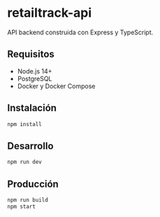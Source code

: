 # retailtrack-api

API backend construida con Express y TypeScript.

## Requisitos

- Node.js 14+
- PostgreSQL
- Docker y Docker Compose

## Instalación

```bash
npm install
```

## Desarrollo

```bash
npm run dev
```

## Producción

```bash
npm run build
npm start
```
